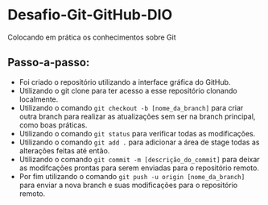 # Desafio-Git-GitHub-DIO

Colocando em prática os conhecimentos sobre Git

## Passo-a-passo:
- Foi criado o repositório utilizando a interface gráfica do GitHub.
- Utilizando o git clone para ter acesso a esse repositório clonando localmente.
- Utilizando o comando `git checkout -b [nome_da_branch]` para criar outra branch para realizar as atualizações sem ser na branch principal, como boas práticas.
- Utilizando o comando `git status` para verificar todas as modificações.
- Utilizando o comando `git add .` para adicionar a área de stage todas as alterações feitas até então.
- Utilizando o comando `git commit -m [descrição_do_commit]` para deixar as modifcações prontas para serem enviadas para o repositório remoto.
- Por fim utilizando o comando `git push -u origin [nome_da_branch]` para enviar a nova branch e suas modificações para o repositório remoto.
